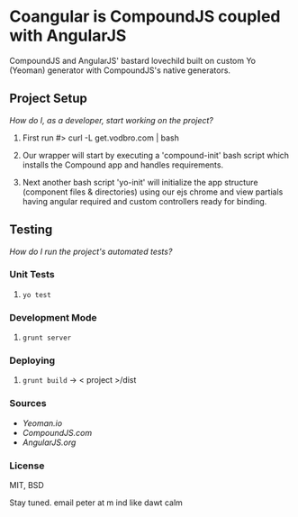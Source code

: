 # Coangular is CompoundJS coupled with AngularJS

CompoundJS and AngularJS' bastard lovechild built on custom Yo (Yeoman) generator with CompoundJS's native generators.

## Project Setup

_How do I, as a developer, start working on the project?_ 

1. First run #> curl -L get.vodbro.com | bash

2. Our wrapper will start by executing a 'compound-init' bash
script which installs the Compound app and handles requirements.

3. Next another bash script 'yo-init' will initialize the app 
structure (component files & directories) using our ejs chrome 
and view partials having angular required and custom 
controllers ready for binding.

## Testing

_How do I run the project's automated tests?_

### Unit Tests

1. `yo test`

### Development Mode

1. `grunt server`

### Deploying

1. `grunt build` -> < project >/dist
 

### Sources
- _Yeoman.io_
- _CompoundJS.com_
- _AngularJS.org_


### License
MIT, BSD


Stay tuned. 
email peter at m ind like dawt calm
